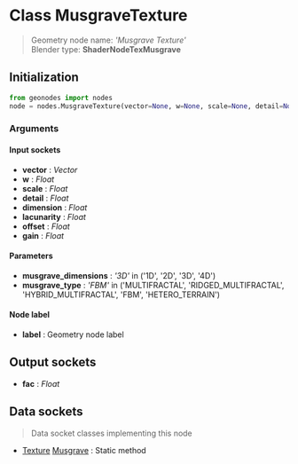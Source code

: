 
# Class MusgraveTexture

> Geometry node name: _'Musgrave Texture'_<br>Blender type:  **ShaderNodeTexMusgrave**

## Initialization


```python
from geonodes import nodes
node = nodes.MusgraveTexture(vector=None, w=None, scale=None, detail=None, dimension=None, lacunarity=None, offset=None, gain=None, musgrave_dimensions='3D', musgrave_type='FBM', label=None)
```


### Arguments


#### Input sockets



- **vector** : _Vector_
- **w** : _Float_
- **scale** : _Float_
- **detail** : _Float_
- **dimension** : _Float_
- **lacunarity** : _Float_
- **offset** : _Float_
- **gain** : _Float_



#### Parameters



- **musgrave_dimensions** : _'3D'_ in ('1D', '2D', '3D', '4D')
- **musgrave_type** : _'FBM'_ in ('MULTIFRACTAL', 'RIDGED_MULTIFRACTAL', 'HYBRID_MULTIFRACTAL', 'FBM', 'HETERO_TERRAIN')



#### Node label



- **label** : Geometry node label



## Output sockets



- **fac** : _Float_



## Data sockets

> Data socket classes implementing this node


- [Texture](../sockets/Texture.md) [Musgrave](../sockets/Texture.md#musgrave) : Static method


